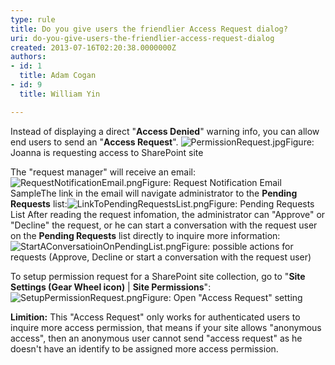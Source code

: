 ```yaml
---
type: rule
title: Do you give users the friendlier Access Request dialog?
uri: do-you-give-users-the-friendlier-access-request-dialog
created: 2013-07-16T02:20:38.0000000Z
authors:
- id: 1
  title: Adam Cogan
- id: 9
  title: William Yin

---
```


 ​Instead of displaying a direct "**Access Denied**" warning info, you can allow end users to send an "**Access Request**".
![PermissionRequest.jpg](/PublishingImages/PermissionRequest.jpg)Figure: Joanna is requesting access to SharePoint site
 
​The "request manager" will receive an email:
![RequestNotificationEmail.png](/PublishingImages/637cf8_RequestNotificationEmail.png)Figure: Request Notification Email SampleThe link in the email will navigate administrator to the **Pending Requests** list:![LinkToPendingRequestsList.png](/PublishingImages/LinkToPendingRequestsList.png)Figure: Pending Requests List
After reading the request infomation, the administrator can "Approve" or "Decline" the request, o​r he can start a conversation with the request user on the **Pending Requests** list directly to inquire more information:
![StartAConversatioinOnPendingList.png](/PublishingImages/StartAConversatioinOnPendingList.png)Figure: possible actions for requests (Approve, Decline or start a conversation with the request user)


To setup permission request for a SharePoint site collection, go to "**Site Settings (Gear Wheel icon)** | **Site Permissions**":
![SetupPermissionRequest.png](/PublishingImages/SetupPermissionRequest.png)Figure: Open "Access Request" setting


**​​​​Limition:**
This "Access Request" only works for authenticated users to inquire more access permission, that means if your site allows "anonymous access", then an anonymous user cannot send "access request" as he doesn't have an identify to be assigned more access permission​.



